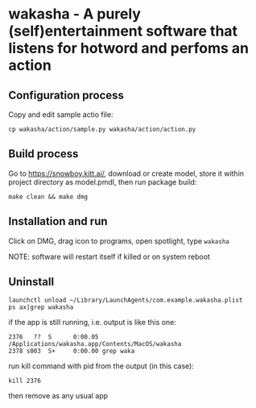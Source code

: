 # wakasha - A purely (self)entertainment software that listens for hotword and perfoms an action

## Configuration process
Copy and edit sample actio file:
```
cp wakasha/action/sample.py wakasha/action/action.py
```


## Build process
Go to https://snowboy.kitt.ai/, download or create model, store it within project directory
as model.pmdl, then run package build:

```make clean && make dmg```


## Installation and run
Click on DMG, drag icon to programs, open spotlight, type `wakasha`

NOTE: software will restart itself if killed or on system reboot


## Uninstall
```
launchctl unload ~/Library/LaunchAgents/com.example.wakasha.plist
ps ax|grep wakasha
```

if the app is still running, i.e. output is like this one:

```
2376   ??  S      0:00.05 /Applications/wakasha.app/Contents/MacOS/wakasha
2378 s003  S+     0:00.00 grep waka
```

run kill command with pid from the output (in this case):

```
kill 2376
```

then remove as any usual app
